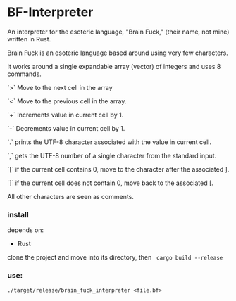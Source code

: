 # BF-Interpreter
An interpreter for the esoteric language, "Brain Fuck," (their name, not mine) written in Rust.

Brain Fuck is an esoteric language based around using very few characters.

It works around a single expandable array (vector) of integers and uses 8 commands.

  \`>` Move to the next cell in the array
  
  \`<` Move to the previous cell in the array.
  
  \`+` Increments value in current cell by 1.
  
  \`-` Decrements value in current cell by 1.
  
  \`.` prints the UTF-8 character associated with the value in current cell.
  
  \`,` gets the UTF-8 number of a single character from the standard input.
  
  \`[` if the current cell contains 0, move to the character after the associated ].
  
  \`]` if the current cell does not contain 0, move back to the associated [.

All other characters are seen as comments.


### install
 depends on:
 * Rust
 
 clone the project and move into its directory, then
 ` cargo build --release`
 
### use:
  ` ./target/release/brain_fuck_interpreter <file.bf> `
